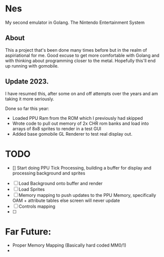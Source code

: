 # Nes

My second emulator in Golang. The Nintendo Entertainment System

## About

This a project that's been done many times before but in the realm of aspiriational for me. Good excuse to get more comfortable with Golang and with thinking about programming closer to the metal. Hopefully this'll end up running with gomobile.

## Update 2023.

I have resumed this, after some on and off attempts over the years and am taking it more seriously.

Done so far this year:

- Loaded PPU Ram from the ROM which I previously had skipped
- Wrote code to pull out memory of 2x CHR rom banks and load into arrays of 8x8 sprites to render in a test GUI
- Added base gomobile GL Renderer to test real display out.

# TODO

- [] Start doing PPU Tick Processing, building a buffer for display and processing background and sprites
- [ ] Load Background onto buffer and render
- [ ] Load Sprites
- [ ] Memory mapping to push updates to the PPU Memory, specifically OAM + attribute tables else screen will never update
- [ ] Controls mapping
- [ ]

# Far Future:

- Proper Memory Mapping (Basically hard coded MM0/1)
-
